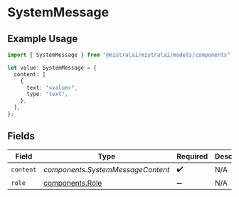 # SystemMessage

## Example Usage

```typescript
import { SystemMessage } from "@mistralai/mistralai/models/components";

let value: SystemMessage = {
  content: [
    {
      text: "<value>",
      type: "text",
    },
  ],
};
```

## Fields

| Field                                              | Type                                               | Required                                           | Description                                        |
| -------------------------------------------------- | -------------------------------------------------- | -------------------------------------------------- | -------------------------------------------------- |
| `content`                                          | *components.SystemMessageContent*                  | :heavy_check_mark:                                 | N/A                                                |
| `role`                                             | [components.Role](../../models/components/role.md) | :heavy_minus_sign:                                 | N/A                                                |